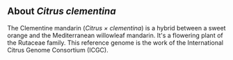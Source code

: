 About *Citrus clementina*
-------------------------

The Clementine mandarin (*Citrus × clementina*) is a hybrid between a
sweet orange and the Mediterranean willowleaf mandarin. It's a flowering
plant of the Rutaceae family. This reference genome is the work of the
International Citrus Genome Consortium (ICGC).
